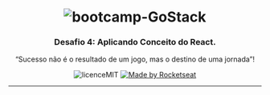 <h1 align="center">
  <img        src="https://camo.githubusercontent.com/8c13dc2618dbd7f76d1d574350b98fdee1335ce5/68747470733a2f2f726f636b6574736561742d63646e2e73332d73612d656173742d312e616d617a6f6e6177732e636f6d2f626f6f7463616d702d6865616465722e706e67" alt="bootcamp-GoStack">
</h1>

<h3 align="center">Desafio 4: Aplicando Conceito do React.</h3>


<p align="center">“Sucesso não é o resultado de um jogo, mas o destino de uma jornada”!</p>

<p align="center">
  <img        src="https://camo.githubusercontent.com/dda2124efff062e38068943c6e848540387df6e5/68747470733a2f2f696d672e736869656c64732e696f2f62616467652f6c6963656e73652d4d49542d253233303444333631" alt="licenceMIT">

  <a href="https://rocketseat.com.br">
    <img alt="Made by Rocketseat" src="https://img.shields.io/badge/made%20by-Rocketseat-%2304D361">
  </a>
</p>

---
